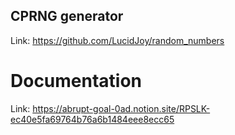 ## CPRNG generator
Link: https://github.com/LucidJoy/random_numbers

# Documentation 
Link: https://abrupt-goal-0ad.notion.site/RPSLK-ec40e5fa69764b76a6b1484eee8ecc65

